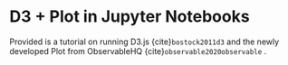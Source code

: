 # D3 + Plot in Jupyter Notebooks

Provided is a tutorial on running D3.js {cite}`bostock2011d3` and the newly developed Plot from ObservableHQ {cite}`observable2020observable` .

```{bibliography}
```

```python

```
